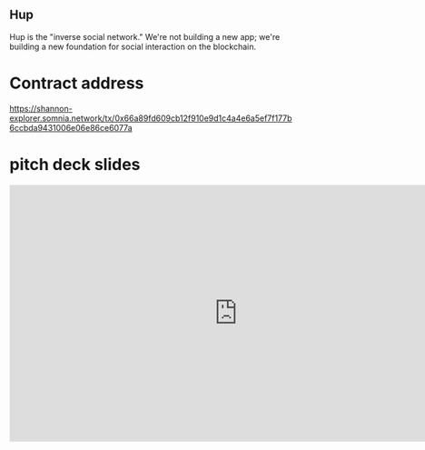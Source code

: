 ## Hup
Hup is the "inverse social network." We're not building a new app;
 we're building a new foundation for social interaction on the blockchain.

# Contract address
https://shannon-explorer.somnia.network/tx/0x66a89fd609cb12f910e9d1c4a4e6a5ef7f177b6ccbda9431006e06e86ce6077a

# pitch deck slides

<iframe style="border: 1px solid rgba(0, 0, 0, 0.1);" width="800" height="450" src="https://embed.figma.com/slides/WGFu8vMg4NvveEUgUqN2MJ/hup-somnia-hackathon?node-id=1-42&embed-host=share" allowfullscreen></iframe>
